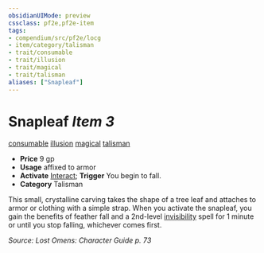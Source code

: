 ```yaml
---
obsidianUIMode: preview
cssclass: pf2e,pf2e-item
tags:
- compendium/src/pf2e/locg
- item/category/talisman
- trait/consumable
- trait/illusion
- trait/magical
- trait/talisman
aliases: ["Snapleaf"]
---
```

# Snapleaf *Item 3*  
[consumable](../../../rules/traits/consumable.md)  [illusion](../../../rules/traits/illusion.md)  [magical](../../../rules/traits/magical.md)  [talisman](../../../rules/traits/talisman.md)  

- **Price** 9 gp
- **Usage** affixed to armor
- **Activate** [Interact](../../../rules/actions/interact.md); **Trigger** You begin to fall.
- **Category** Talisman

This small, crystalline carving takes the shape of a tree leaf and attaches to armor or clothing with a simple strap. When you activate the snapleaf, you gain the benefits of feather fall and a 2nd-level [invisibility](../../spells/invisibility.md) spell for 1 minute or until you stop falling, whichever comes first.

*Source: Lost Omens: Character Guide p. 73*